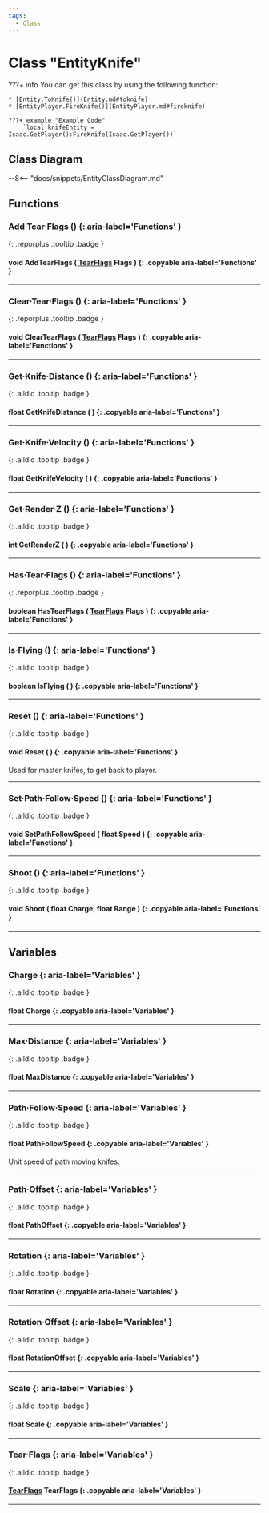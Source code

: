 ```yaml
---
tags:
  - Class
---
```

# Class "EntityKnife"

???+ info
    You can get this class by using the following function:

    * [Entity.ToKnife()](Entity.md#toknife)
    * [EntityPlayer.FireKnife()](EntityPlayer.md#fireknife)

    ???+ example "Example Code"
        `local knifeEntity = Isaac.GetPlayer():FireKnife(Isaac.GetPlayer())`

## Class Diagram
--8<-- "docs/snippets/EntityClassDiagram.md"
## Functions
### Add·Tear·Flags () {: aria-label='Functions' }
[ ](#){: .reporplus .tooltip .badge }
#### void AddTearFlags ( [TearFlags](enums/TearFlags.md) Flags ) {: .copyable aria-label='Functions' }

___
### Clear·Tear·Flags () {: aria-label='Functions' }
[ ](#){: .reporplus .tooltip .badge }
#### void ClearTearFlags ( [TearFlags](enums/TearFlags.md) Flags ) {: .copyable aria-label='Functions' }

___
### Get·Knife·Distance () {: aria-label='Functions' }
[ ](#){: .alldlc .tooltip .badge }
#### float GetKnifeDistance ( ) {: .copyable aria-label='Functions' }

___
### Get·Knife·Velocity () {: aria-label='Functions' }
[ ](#){: .alldlc .tooltip .badge }
#### float GetKnifeVelocity ( ) {: .copyable aria-label='Functions' }

___
### Get·Render·Z () {: aria-label='Functions' }
[ ](#){: .alldlc .tooltip .badge }
#### int GetRenderZ ( ) {: .copyable aria-label='Functions' }

___
### Has·Tear·Flags () {: aria-label='Functions' }
[ ](#){: .reporplus .tooltip .badge }
#### boolean HasTearFlags ( [TearFlags](enums/TearFlags.md) Flags ) {: .copyable aria-label='Functions' }

___
### Is·Flying () {: aria-label='Functions' }
[ ](#){: .alldlc .tooltip .badge }
#### boolean IsFlying ( ) {: .copyable aria-label='Functions' }

___
### Reset () {: aria-label='Functions' }
[ ](#){: .alldlc .tooltip .badge }
#### void Reset ( ) {: .copyable aria-label='Functions' }
Used for master knifes, to get back to player.
___
### Set·Path·Follow·Speed () {: aria-label='Functions' }
[ ](#){: .alldlc .tooltip .badge }
#### void SetPathFollowSpeed ( float Speed ) {: .copyable aria-label='Functions' }

___
### Shoot () {: aria-label='Functions' }
[ ](#){: .alldlc .tooltip .badge }
#### void Shoot ( float Charge, float Range ) {: .copyable aria-label='Functions' }

___
## Variables
### Charge {: aria-label='Variables' }
[ ](#){: .alldlc .tooltip .badge }
#### float Charge  {: .copyable aria-label='Variables' }

___
### Max·Distance {: aria-label='Variables' }
[ ](#){: .alldlc .tooltip .badge }
#### float MaxDistance  {: .copyable aria-label='Variables' }

___
### Path·Follow·Speed {: aria-label='Variables' }
[ ](#){: .alldlc .tooltip .badge }
#### float PathFollowSpeed  {: .copyable aria-label='Variables' }
Unit speed of path moving knifes.
___
### Path·Offset {: aria-label='Variables' }
[ ](#){: .alldlc .tooltip .badge }
#### float PathOffset  {: .copyable aria-label='Variables' }

___
### Rotation {: aria-label='Variables' }
[ ](#){: .alldlc .tooltip .badge }
#### float Rotation  {: .copyable aria-label='Variables' }

___
### Rotation·Offset {: aria-label='Variables' }
[ ](#){: .alldlc .tooltip .badge }
#### float RotationOffset  {: .copyable aria-label='Variables' }

___
### Scale {: aria-label='Variables' }
[ ](#){: .alldlc .tooltip .badge }
#### float Scale  {: .copyable aria-label='Variables' }

___
### Tear·Flags {: aria-label='Variables' }
[ ](#){: .alldlc .tooltip .badge }
#### [TearFlags](enums/TearFlags.md) TearFlags  {: .copyable aria-label='Variables' }

___

